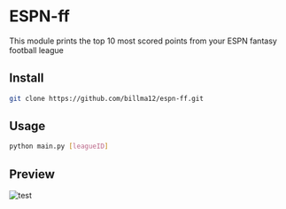 # ESPN-ff

This module prints the top 10 most scored points from
your ESPN fantasy football league


## Install

```bash
git clone https://github.com/billma12/espn-ff.git
```

## Usage

```bash
python main.py [leagueID]
```

## Preview

![test](pics/preview.png)